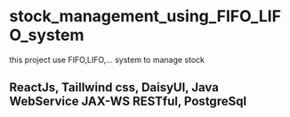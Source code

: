 # stock_management_using_FIFO_LIFO_system
 this project use FIFO,LIFO,... system to manage stock 

## ReactJs, Taillwind css, DaisyUI, Java WebService JAX-WS RESTful, PostgreSql
